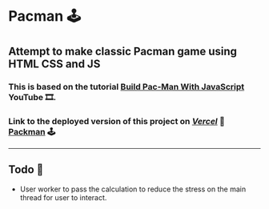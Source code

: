 # Pacman :joystick:

## Attempt to make classic Pacman game using HTML CSS and JS
### This is based on the tutorial [Build Pac-Man With JavaScript](https://www.youtube.com/watch?v=YBtzzVwrTeE&t=449s) YouTube 🎞️.

### Link to the deployed version of this project on _[Vercel](https://vercel.com/)_ 🔗 [Packman](https://pack-man.abhishekpratap05.vercel.app/) :joystick:
---
## Todo 📃
- User worker to pass the calculation to reduce the stress on the main thread for user to interact.